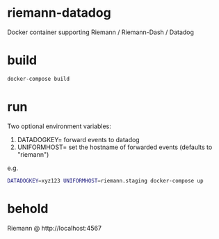 # riemann-datadog

Docker container supporting Riemann / Riemann-Dash / Datadog

# build

```bash
docker-compose build
```

# run

Two optional environment variables: 

1. DATADOGKEY= forward events to datadog
2. UNIFORMHOST= set the hostname of forwarded events (defaults to "riemann")

e.g.

```bash
DATADOGKEY=xyz123 UNIFORMHOST=riemann.staging docker-compose up
```

# behold

Riemann @ http://localhost:4567
